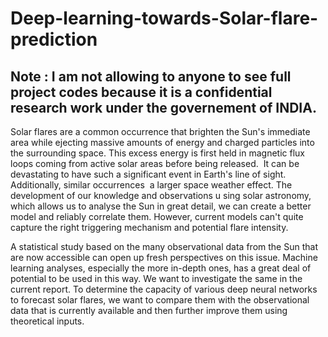 # Deep-learning-towards-Solar-flare-prediction

## Note : I am not allowing to anyone to see full project codes because it is a confidential research work under the governement of INDIA.

Solar flares are a common occurrence that brighten the Sun's immediate area while ejecting massive amounts of energy and charged particles into the surrounding space. This excess energy is first held in magnetic flux loops coming from active solar areas before being released.  It can be devastating to have such a significant event in Earth's line of sight. Additionally, similar occurrences  a larger space weather effect. The development of our knowledge and observations u sing solar astronomy, which allows us to analyse the Sun in great detail, we can create a better  model and reliably correlate them. However, current models can't quite capture the
right triggering mechanism and potential flare intensity.

A statistical study based on the many observational data from the Sun that are now accessible can open up fresh perspectives on this issue. Machine learning analyses, especially the more in-depth ones, has a great deal of potential to be used in this way. We want to investigate the same in the current report. To determine the capacity of various deep neural networks to forecast solar flares, we want to compare them with the observational data that is currently available and then further improve them using theoretical inputs.
